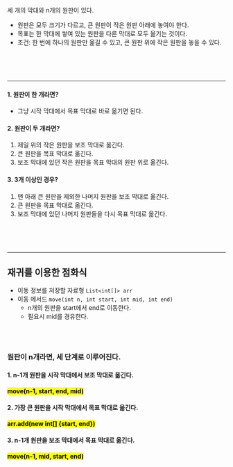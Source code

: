 
세 개의 막대와 n개의 원판이 있다.  

- 원판은 모두 크기가 다르고, 큰 원판이 작은 원판 아래에 놓여야 한다.
- 목표는 한 막대에 쌓여 있는 원판을 다른 막대로 모두 옮기는 것이다. 
- 조건: 한 번에 하나의 원판만 옮길 수 있고, 큰 원판 위에 작은 원판을 놓을 수 있다.


<br><br><br>

 ---

#### 1. 원판이 한 개라면?
- 그냥 시작 막대에서 목표 막대로 바로 옮기면 된다.


#### 2. 원판이 두 개라면?
   1. 제일 위의 작은 원판을 보조 막대로 옮긴다.
   2. 큰 원판을 목표 막대로 옮긴다.
   3. 보조 막대에 있던 작은 원판을 목표 막대의 원판 위로 옮긴다.
   
   
#### 3. 3개 이상인 경우?
   1. 맨 아래 큰 원판을 제외한 나머지 원판을 보조 막대로 옮긴다.
   2. 큰 원판을 목표 막대로 옮긴다.
   3. 보조 막대에 있던 나머지 원판들을 다시 목표 막대로 옮긴다.



<br><br><br>



---

## 재귀를 이용한 점화식
- 이동 정보를 저장할 자료형 `List<int[]> arr`
- 이동 메서드 `move(int n, int start, int mid, int end)`
  - n개의 원판을 start에서 end로 이동한다.
  - 필요시 mid를 경유한다.

<br><br>

### 원판이 n개라면, 세 단계로 이루어진다.
#### 1. n-1개 원판을 시작 막대에서 보조 막대로 옮긴다.      
   <mark>**move(n-1, start, end, mid)** </mark> 
   
#### 2. 가장 큰 원판을 시작 막대에서 목표 막대로 옮긴다.    
   <mark>**arr.add(new int[] {start, end})**</mark>

   
#### 3. n-1개 원판을 보조 막대에서 목표 막대로 옮긴다.    
  <mark>**move(n-1, mid, start, end)**</mark>

